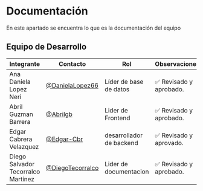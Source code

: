 # Documentación

En este apartado se encuentra lo que es la documentación del equipo





## Equipo de Desarrollo

|Integrante|Contacto|Rol|Observaciones|
|------------|--------|---|---|
|Ana Daniela Lopez Neri|[@DanielaLopez66](https://github.com/DanielaLopez66)|Líder de base de datos|✅ Revisado y aprobado.|
|Abril Guzman Barrera|[@Abrilgb](https://github.com/Abrilgb)|Lider de Frontend|✅ Revisado y aprobado.|
|Edgar Cabrera Velazquez |[@Edgar-Cbr](https://github.com/Edgar-Cbr)|desarrollador de backend|✅ Revisado y aprovado.|
|Diego Salvador Tecorralco Martinez |[@DiegoTecorralco](https://github.com/DiegoTecorralco)|Lider de documentacion|✅ Revisado y aprobado.|
